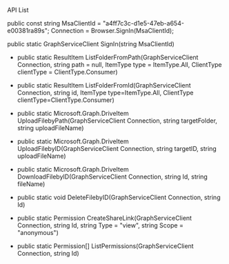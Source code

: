 API List



public const string MsaClientId = "a4ff7c3c-d1e5-47eb-a654-e00381ra89s";
Connection = Browser.SignIn(MsaClientId);


public static GraphServiceClient SignIn(string MsaClientId)


- public static ResultItem ListFolderFromPath(GraphServiceClient Connection, string path = null, ItemType type = ItemType.All, ClientType clientType =                   ClientType.Consumer)
- public static ResultItem ListFolderFromId(GraphServiceClient Connection, string id, ItemType type=ItemType.All, ClientType clientType=ClientType.Consumer)



- public static Microsoft.Graph.DriveItem UploadFilebyPath(GraphServiceClient Connection, string targetFolder, string uploadFileName) 
- public static Microsoft.Graph.DriveItem UploadFilebyID(GraphServiceClient Connection, string targetID, string uploadFileName)



- public static Microsoft.Graph.DriveItem DownloadFilebyID(GraphServiceClient Connection, string Id, string fileName)
- public static void DeleteFilebyID(GraphServiceClient Connection, string Id)



- public static Permission CreateShareLink(GraphServiceClient Connection, string Id, string Type = "view", string Scope = "anonymous")
- public static Permission[] ListPermissions(GraphServiceClient Connection, string Id)

